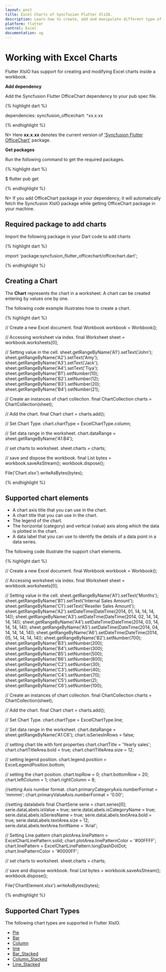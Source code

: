 ```yaml
---
layout: post
title: Excel Charts of Syncfusion Flutter XlsIO.
description: Learn how to create, add and manipulate different type of Excel charts in worksheet using Syncfusion Flutter XlsIO. 
platform: flutter
control: Excel
documentation: ug
---
```


# Working with Excel Charts

Flutter XlsIO has support for creating and modifying Excel charts inside a workbook.

**Add dependency**

Add the Syncfusion Flutter OfficeChart dependency to your pub spec file.

{% highlight dart %}

dependencies: 
 syncfusion_officechart: ^xx.x.xx

{% endhighlight %}

N> Here **xx.x.xx** denotes the current version of ['Syncfusion Flutter OfficeChart'](https://pub.dev/packages/syncfusion_officechart/versions) package.

**Get packages**

Run the following command to get the required packages.

{% highlight dart %}

$ flutter pub get

{% endhighlight %}

N> If you add OfficeChart package in your dependency, it will automatically fetch the Syncfusion XlsIO package while getting OfficeChart package in your machine.

## Required package to add charts

Import the following package in your Dart code to add charts

{% highlight dart %}

import 'package:syncfusion_flutter_officechart/officechart.dart';

{% endhighlight %}

## Creating a Chart

The **Chart** represents the chart in a worksheet. A chart can be created entering by values one by one.

The following code example illustrates how to create a chart.

{% highlight dart %}

// Create a new Excel document.
final Workbook workbook = Workbook();

// Accessing worksheet via index.
final Worksheet sheet = workbook.worksheets[0];

// Setting value in the cell.
sheet.getRangeByName('A1').setText('John');
sheet.getRangeByName('A2').setText('Amy');
sheet.getRangeByName('A3').setText('Jack');
sheet.getRangeByName('A4').setText('Tiya');
sheet.getRangeByName('B1').setNumber(10);
sheet.getRangeByName('B2').setNumber(12);
sheet.getRangeByName('B3').setNumber(20);
sheet.getRangeByName('B4').setNumber(21);

// Create an instances of chart collection.
final ChartCollection charts = ChartCollection(sheet);

// Add the chart.
final Chart chart = charts.add();

// Set Chart Type.
chart.chartType = ExcelChartType.column;

// Set data range in the worksheet.
chart.dataRange = sheet.getRangeByName('A1:B4');

// set charts to worksheet.
sheet.charts = charts;

// save and dispose the workbook.
final List<int> bytes = workbook.saveAsStream();
workbook.dispose();

File('Chart.xlsx').writeAsBytes(bytes);

{% endhighlight %}

## Supported chart elements

* A chart axis title that you can use in the chart.
* A chart title that you can use in the chart.
* The legend of the chart.
* The horizontal (category) and vertical (value) axis along which the data is plotted in the chart.
* A data label that you can use to identify the details of a data point in a data series.

The following code illustrate the support chart elements.

{% highlight dart %}

// Create a new Excel document.
final Workbook workbook = Workbook();

// Accessing worksheet via index.
final Worksheet sheet = workbook.worksheets[0];

// Setting value in the cell.
sheet.getRangeByName('A1').setText('Months');
sheet.getRangeByName('B1').setText('Internal Sales Amount');
sheet.getRangeByName('C1').setText('Reseller Sales Amount');
sheet.getRangeByName('A2').setDateTime(DateTime(2014, 01, 14, 14, 14, 14));
sheet.getRangeByName('A3').setDateTime(DateTime(2014, 02, 14, 14, 14, 14));
sheet.getRangeByName('A4').setDateTime(DateTime(2014, 03, 14, 14, 14, 14));
sheet.getRangeByName('A5').setDateTime(DateTime(2014, 04, 14, 14, 14, 14));
sheet.getRangeByName('A6').setDateTime(DateTime(2014, 05, 14, 14, 14, 14));
sheet.getRangeByName('B2').setNumber(700);
sheet.getRangeByName('B3').setNumber(200);
sheet.getRangeByName('B4').setNumber(300);
sheet.getRangeByName('B5').setNumber(500);
sheet.getRangeByName('B6').setNumber(800);
sheet.getRangeByName('C2').setNumber(30);
sheet.getRangeByName('C3').setNumber(40);
sheet.getRangeByName('C4').setNumber(70);
sheet.getRangeByName('C5').setNumber(2);
sheet.getRangeByName('C6').setNumber(100);

// Create an instances of chart collection.
final ChartCollection charts = ChartCollection(sheet);

// Add the chart.
final Chart chart = charts.add();

// Set Chart Type.
chart.chartType = ExcelChartType.line;

// Set data range in the worksheet.
chart.dataRange = sheet.getRangeByName('A1:C6');
chart.isSeriesInRows = false;

// setting chart tile with font properties
chart.chartTitle = 'Yearly sales';
chart.chartTitleArea.bold = true;
chart.chartTitleArea.size = 12;

// setting legend position.
chart.legend.position = ExcelLegendPosition.bottom;

// setting the chart position.
chart.topRow = 0;
chart.bottomRow = 20;
chart.leftColumn = 1;
chart.rightColumn = 8;

//setting Axis number format.
chart.primaryCategoryAxis.numberFormat = 'mmmm';
chart.primaryValueAxis.numberFormat = '0.00';

//setting datalabels
final ChartSerie serie = chart.series[0];
serie.dataLabels.isValue = true;
serie.dataLabels.isCategoryName = true;
serie.dataLabels.isSeriesName = true;
serie.dataLabels.textArea.bold = true;
serie.dataLabels.textArea.size = 12;
serie.dataLabels.textArea.fontName = 'Arial';

// Setting Line pattern
chart.plotArea.linePattern = ExcelChartLinePattern.solid;
chart.plotArea.linePatternColor = '#00FFFF';
chart.linePattern = ExcelChartLinePattern.longDashDotDot;
chart.linePatternColor = '#0000FF';

// set charts to worksheet.
sheet.charts = charts;

// save and dispose workbook.
final List<int> bytes = workbook.saveAsStream();
workbook.dispose();

File('ChartElement.xlsx').writeAsBytes(bytes);

{% endhighlight %}

## Supported Chart Types

The following chart types are supported in Flutter XlsIO.

* [Pie](https://help.syncfusion.com/flutter/xlsio/add-pie-chart)
* [Bar](https://help.syncfusion.com/flutter/xlsio/add-bar-chart)
* [Column](https://help.syncfusion.com/flutter/xlsio/add-column-chart)
* [line](https://help.syncfusion.com/flutter/xlsio/add-line-chart)
* [Bar_Stacked](https://help.syncfusion.com/flutter/xlsio/add-stacked-bar-chart)
* [Column_Stacked](https://help.syncfusion.com/flutter/xlsio/add-stacked-column-chart)
* [Line_Stacked](https://help.syncfusion.com/flutter/xlsio/add-stacked-line-chart)
